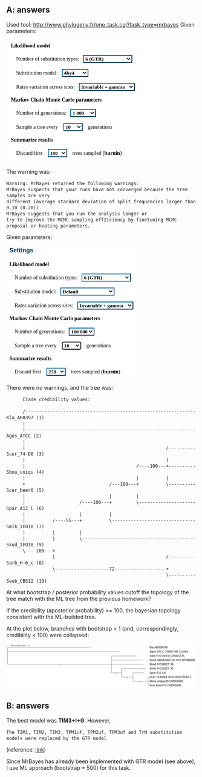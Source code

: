 ## A: answers

Used tool: http://www.phylogeny.fr/one_task.cgi?task_type=mrbayes
Given parameters:

![](out/bay_1_parameters.png)

The warning was:
```commandline
Warning: MrBayes returned the following warnings:
MrBayes suspects that your runs have not converged because the tree samples are very
different (average standard deviation of split frequencies larger than 0.10 (0.20)).
MrBayes suggests that you run the analysis longer or
try to improve the MCMC sampling eff2iciency by finetuning MCMC proposal or heating parameters.
```

Given parameters:

![](out/bay_2_parameters.png)

There were no warnings, and the tree was:

```commandline
      Clade credibility values:

      /--------------------------------------------------------------- Kla_AB0397 (1)
      |                                                                               
      |--------------------------------------------------------------- Agos_ATCC (2)
      |                                                                               
      |                                                    /---------- Scer_74-D6 (3)
      |                                                    |                          
      |                                         /----100---+---------- Sbou_uniqu (4)
      |                                         |          |                          
      +                               /---100---+          \---------- Scer_beer0 (5)
      |                               |         |                                     
      |                    /----100---+         \--------------------- Spar_A12_L (6)
      |                    |          |                                               
      |          /----55---+          \------------------------------- Smik_IFO18 (7)
      |          |         |                                                          
      |          |         \------------------------------------------ Skud_IFO18 (9)
      \----100---+                                                                    
                 |                                         /---------- Sarb_H-6_c (8)
                 \--------------------72-------------------+                          
                                                           \---------- Seub_CBS12 (10)
```

At what bootstrap / posterior probability values cutoff the topology of the tree match with the ML tree from the previous homework?

If the credibility (aposterior probability) >= 100, the bayesian topology consistent with the ML-builded tree.

At the plot below, branches with bootstrap < 1 (and, correspondingly, credibility < 100) were collapsed:

![](out/itol_tree.png)

## B: answers

The best model was **TIM3+I+G**. However, 

```commandline
The TIM1, TIM2, TIM3, TPM1uf, TPM2uf, TPM3uf and TrN substitution models were replaced by the GTR model
```

(reference: [link](https://www.ncbi.nlm.nih.gov/pmc/articles/PMC3675023/))

Since MrBayes has already been implemented with GTR model (see above), I use ML approach (bootstrap = 500) for this task.

